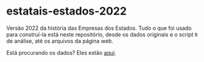 # estatais-estados-2022
 
Versão 2022 da história das Empresas dos Estados. Tudo o que foi usado para construí-la está neste repositório, desde os dados originais e o script `R` de análise, até os arquivos da página web.

Está procurando os dados? Eles estão [aqui](./dados/dados.csv).

